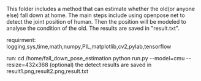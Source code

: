 This folder includes a method that can estimate whether the old(or anyone else) fall down at home. The main steps include using openpose net to detect the joint position of human. Then the position will be modeled to analyse the condition of the old. The results are saved in "result.txt".

requirment:
logging,sys,time,math,numpy,PIL,matplotlib,cv2,pylab,tensorflow

run:
cd /home/fall_down_pose_estimation
python run.py --model=cmu --resize=432x368   (optional)
the detect results are saved in result1.png,result2.png,result.txt
